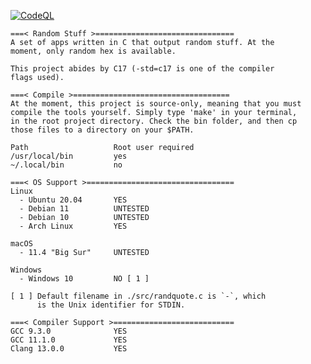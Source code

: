 [![CodeQL](https://github.com/a-random-lemurian/randstuff/actions/workflows/codeql-analysis.yml/badge.svg)](https://github.com/a-random-lemurian/randstuff/actions/workflows/codeql-analysis.yml)
```
===< Random Stuff >===============================
A set of apps written in C that output random stuff. At the
moment, only random hex is available.

This project abides by C17 (-std=c17 is one of the compiler
flags used).

===< Compile >===================================
At the moment, this project is source-only, meaning that you must
compile the tools yourself. Simply type 'make' in your terminal,
in the root project directory. Check the bin folder, and then cp
those files to a directory on your $PATH.

Path                   Root user required
/usr/local/bin         yes
~/.local/bin           no

===< OS Support >=================================
Linux
  - Ubuntu 20.04       YES
  - Debian 11          UNTESTED
  - Debian 10          UNTESTED
  - Arch Linux         YES

macOS
  - 11.4 "Big Sur"     UNTESTED

Windows
  - Windows 10         NO [ 1 ]

[ 1 ] Default filename in ./src/randquote.c is `-`, which
      is the Unix identifier for STDIN.

===< Compiler Support >===========================
GCC 9.3.0              YES
GCC 11.1.0             YES
Clang 13.0.0           YES
```
